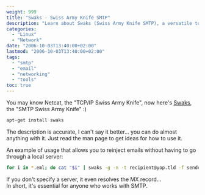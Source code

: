 ```yaml
---
weight: 999
title: "Swaks - Swiss Army Knife SMTP"
description: "Learn about Swaks (Swiss Army Knife SMTP), a versatile tool for SMTP testing and management with examples of use cases."
categories:
  - "Linux"
  - "Network"
date: "2006-10-03T13:40:00+02:00"
lastmod: "2006-10-03T13:40:00+02:00"
tags:
  - "smtp"
  - "email"
  - "networking"
  - "tools"
toc: true
---
```


You may know Netcat, the "TCP/IP Swiss Army Knife", now here's [Swaks](https://jetmore.org/john/code/#swaks), the "SMTP Swiss Army Knife" :)

```bash
apt-get install swaks
```

The description is accurate, I can't say it better... you can do almost anything with it.
Just read the man page to get ideas for how to use it.

An example of usage that allows you to reinject emails without having to go through a local server:

```bash
for i in *.eml; do cat "$i" | swaks -g -n -t recipient@yop.tld -f sender@yop.tld -s 1.2.3.4 ; done
```

If you don't specify a server, it even resolves the MX record...  
In short, it's essential for anyone who works with SMTP.

